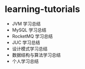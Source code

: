 # learning-tutorials
- JVM 学习总结
- MySQL 学习总结
- RocketMQ 学习总结
- JUC 学习总结
- 设计模式学习总结
- 数据结构与算法学习总结
- 个人学习总结
